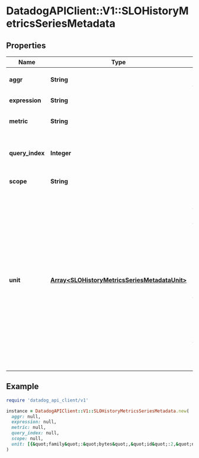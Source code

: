 # DatadogAPIClient::V1::SLOHistoryMetricsSeriesMetadata

## Properties

| Name | Type | Description | Notes |
| ---- | ---- | ----------- | ----- |
| **aggr** | **String** | Query aggregator function. | [optional] |
| **expression** | **String** | Query expression. | [optional] |
| **metric** | **String** | Query metric used. | [optional] |
| **query_index** | **Integer** | Query index from original combined query. | [optional] |
| **scope** | **String** | Query scope. | [optional] |
| **unit** | [**Array&lt;SLOHistoryMetricsSeriesMetadataUnit&gt;**](SLOHistoryMetricsSeriesMetadataUnit.md) | An array of metric units that contains up to two unit objects. For example, bytes represents one unit object and bytes per second represents two unit objects. If a metric query only has one unit object, the second array element is null. | [optional] |

## Example

```ruby
require 'datadog_api_client/v1'

instance = DatadogAPIClient::V1::SLOHistoryMetricsSeriesMetadata.new(
  aggr: null,
  expression: null,
  metric: null,
  query_index: null,
  scope: null,
  unit: [{&quot;family&quot;:&quot;bytes&quot;,&quot;id&quot;:2,&quot;name&quot;:&quot;byte&quot;,&quot;plural&quot;:&quot;bytes&quot;,&quot;scale_factor&quot;:1.0,&quot;short_name&quot;:&quot;B&quot;},null]
)
```

